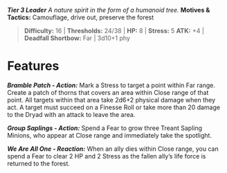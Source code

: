 ***Tier 3 Leader***
*A nature spirit in the form of a humanoid tree.*
**Motives & Tactics:** Camouflage, drive out, preserve the forest

> **Difficulty:** 16 | **Thresholds:** 24/38 | **HP:** 8 | **Stress:** 5
> **ATK:** +4 | **Deadfall Shortbow:** Far | 3d10+1 phy

# Features

***Bramble Patch - Action:*** Mark a Stress to target a point within Far range. Create a patch of thorns that covers an area within Close range of that point. All targets within that area take 2d6+2 physical damage when they act. A target must succeed on a Finesse Roll or take more than 20 damage to the Dryad with an attack to leave the area.

***Group Saplings - Action:*** Spend a Fear to grow three Treant Sapling Minions, who appear at Close range and immediately take the spotlight.

***We Are All One - Reaction:*** When an ally dies within Close range, you can spend a Fear to clear 2 HP and 2 Stress as the fallen ally’s life force is returned to the forest.
